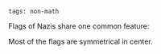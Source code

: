 ```
tags: non-math
```

Flags of Nazis share one common feature:

Most of the flags are symmetrical in center.